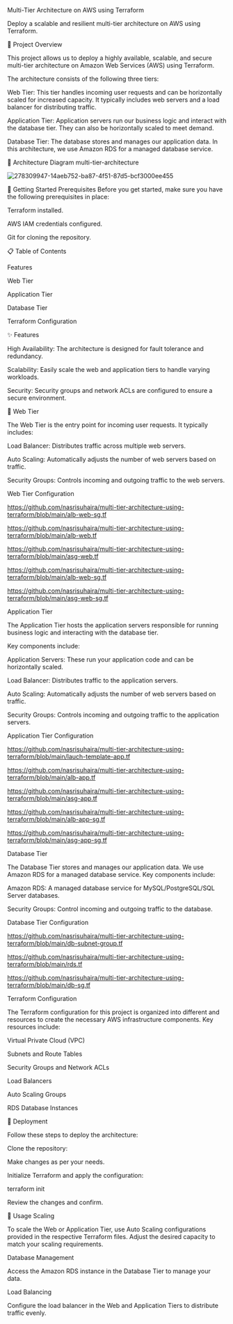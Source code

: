 Multi-Tier Architecture on AWS using Terraform

Deploy a scalable and resilient multi-tier architecture on AWS using Terraform.

🚀 Project Overview

This project allows us to deploy a highly available, scalable, and secure multi-tier architecture on Amazon Web Services (AWS) using Terraform. 

The architecture consists of the following three tiers:

Web Tier: This tier handles incoming user requests and can be horizontally scaled for increased capacity. It typically includes web servers and a load balancer for distributing traffic.

Application Tier: Application servers run our business logic and interact with the database tier. They can also be horizontally scaled to meet demand.

Database Tier: The database stores and manages our application data. In this architecture, we use Amazon RDS for a managed database service.

📌 Architecture Diagram
multi-tier-architecture

![278309947-14aeb752-ba87-4f51-87d5-bcf3000ee455](https://github.com/nasrisuhaira/multi-tier-architecture-using-terraform/assets/119873299/aef368e2-7f50-497f-abbe-85e0d17c4135)


🚦 Getting Started
Prerequisites
Before you get started, make sure you have the following prerequisites in place:

Terraform installed.

AWS IAM credentials configured.

Git for cloning the repository.

📋 Table of Contents

Features

Web Tier

Application Tier

Database Tier

Terraform Configuration

✨ Features

High Availability: The architecture is designed for fault tolerance and redundancy.

Scalability: Easily scale the web and application tiers to handle varying workloads.

Security: Security groups and network ACLs are configured to ensure a secure environment.

🌟 Web Tier

The Web Tier is the entry point for incoming user requests. It typically includes:

Load Balancer: Distributes traffic across multiple web servers.

Auto Scaling: Automatically adjusts the number of web servers based on traffic.

Security Groups: Controls incoming and outgoing traffic to the web servers.

Web Tier Configuration

https://github.com/nasrisuhaira/multi-tier-architecture-using-terraform/blob/main/alb-web-sg.tf

https://github.com/nasrisuhaira/multi-tier-architecture-using-terraform/blob/main/alb-web.tf

https://github.com/nasrisuhaira/multi-tier-architecture-using-terraform/blob/main/asg-web.tf

https://github.com/nasrisuhaira/multi-tier-architecture-using-terraform/blob/main/alb-web-sg.tf

https://github.com/nasrisuhaira/multi-tier-architecture-using-terraform/blob/main/asg-web-sg.tf


Application Tier

The Application Tier hosts the application servers responsible for running business logic and interacting with the database tier. 

Key components include:

Application Servers: These run your application code and can be horizontally scaled.

Load Balancer: Distributes traffic to the application servers.

Auto Scaling: Automatically adjusts the number of web servers based on traffic.

Security Groups: Controls incoming and outgoing traffic to the application servers.

Application Tier Configuration

https://github.com/nasrisuhaira/multi-tier-architecture-using-terraform/blob/main/lauch-template-app.tf

https://github.com/nasrisuhaira/multi-tier-architecture-using-terraform/blob/main/alb-app.tf

https://github.com/nasrisuhaira/multi-tier-architecture-using-terraform/blob/main/asg-app.tf

https://github.com/nasrisuhaira/multi-tier-architecture-using-terraform/blob/main/alb-app-sg.tf

https://github.com/nasrisuhaira/multi-tier-architecture-using-terraform/blob/main/asg-app-sg.tf

Database Tier

The Database Tier stores and manages our application data. We use Amazon RDS for a managed database service. Key components include:

Amazon RDS: A managed database service for MySQL/PostgreSQL/SQL Server databases.

Security Groups: Control incoming and outgoing traffic to the database.

Database Tier Configuration

https://github.com/nasrisuhaira/multi-tier-architecture-using-terraform/blob/main/db-subnet-group.tf

https://github.com/nasrisuhaira/multi-tier-architecture-using-terraform/blob/main/rds.tf

https://github.com/nasrisuhaira/multi-tier-architecture-using-terraform/blob/main/db-sg.tf

Terraform Configuration

The Terraform configuration for this project is organized into different and resources to create the necessary AWS infrastructure components. Key resources include:

Virtual Private Cloud (VPC)

Subnets and Route Tables

Security Groups and Network ACLs

Load Balancers

Auto Scaling Groups

RDS Database Instances

🚀 Deployment

Follow these steps to deploy the architecture:

Clone the repository:


Make changes as per your needs.

Initialize Terraform and apply the configuration:

terraform init

Review the changes and confirm.

💼 Usage
Scaling

To scale the Web or Application Tier, use Auto Scaling configurations provided in the respective Terraform files. Adjust the desired capacity to match your scaling requirements.

Database Management

Access the Amazon RDS instance in the Database Tier to manage your data.

Load Balancing

Configure the load balancer in the Web and Application Tiers to distribute traffic evenly.
